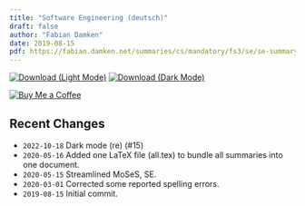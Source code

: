```yaml
---
title: "Software Engineering (deutsch)"
draft: false
author: "Fabian Damken"
date: 2019-08-15
pdf: https://fabian.damken.net/summaries/cs/mandatory/fs3/se/se-summary.pdf
---
```


[![Download (Light Mode)](/download.png)](se-summary.pdf)
[![Download (Dark Mode)](/download-dark.png)](se-summary-dark.pdf)

[![Buy Me a Coffee](/kofi.png)](https://ko-fi.com/fdamken)

## Recent Changes
- `2022-10-18` Dark mode (re) (#15)
- `2020-05-16` Added one LaTeX file (all.tex) to bundle all summaries into one document.
- `2020-05-15` Streamlined MoSeS, SE.
- `2020-03-01` Corrected some reported spelling errors.
- `2019-08-15` Initial commit.
